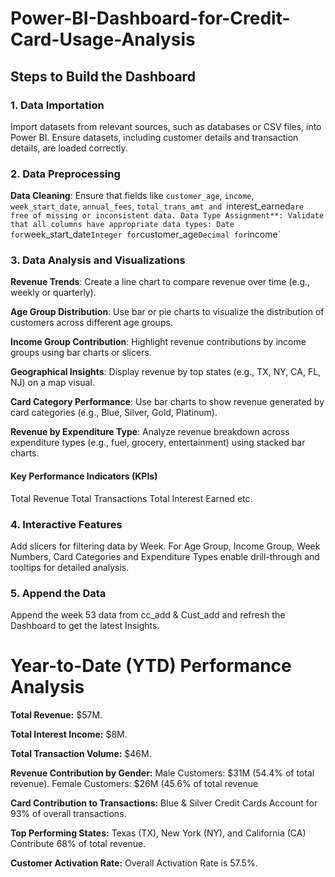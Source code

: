 # Power-BI-Dashboard-for-Credit-Card-Usage-Analysis

## Steps to Build the Dashboard

### 1. Data Importation
Import datasets from relevant sources, such as databases or CSV files, into Power BI.
Ensure datasets, including customer details and transaction details, are loaded correctly.

### 2. Data Preprocessing
**Data Cleaning**: Ensure that fields like `customer_age`, `income`, `week_start_date`, `annual_fees`, `total_trans_amt and `interest_earned` are free of missing or inconsistent data.
Data Type Assignment**: Validate that all columns have appropriate data types:
Date for `week_start_date`
Integer for `customer_age`
Decimal for `income`

### 3. Data Analysis and Visualizations
**Revenue Trends**: Create a line chart to compare revenue over time (e.g., weekly or quarterly).

**Age Group Distribution**: Use bar or pie charts to visualize the distribution of customers across different age groups.

**Income Group Contribution**: Highlight revenue contributions by income groups using bar charts or slicers.

**Geographical Insights**: Display revenue by top states (e.g., TX, NY, CA, FL, NJ) on a map visual.

**Card Category Performance**: Use bar charts to show revenue generated by card categories (e.g., Blue, Silver, Gold, Platinum).

**Revenue by Expenditure Type**: Analyze revenue breakdown across expenditure types (e.g., fuel, grocery, entertainment) using stacked bar charts.

#### Key Performance Indicators (KPIs)
Total Revenue
Total Transactions
Total Interest Earned etc.

### 4. Interactive Features
Add slicers for filtering data by Week.
For Age Group, Income Group, Week Numbers, Card Categories and Expenditure Types enable drill-through and tooltips for detailed analysis.

### 5. Append the Data
Append the week 53 data from cc_add & Cust_add and refresh the Dashboard to get the latest Insights.


# Year-to-Date (YTD) Performance Analysis

**Total Revenue:** $57M.

**Total Interest Income:** $8M.

**Total Transaction Volume:** $46M.

**Revenue Contribution by Gender:**
    Male Customers: $31M (54.4% of total revenue).
    Female Customers: $26M (45.6% of total revenue
    
**Card Contribution to Transactions:** Blue & Silver Credit Cards Account for 93% of overall transactions.

**Top Performing States:** Texas (TX), New York (NY), and California (CA) Contribute 68% of total revenue.

**Customer Activation Rate:** Overall Activation Rate is 57.5%.
